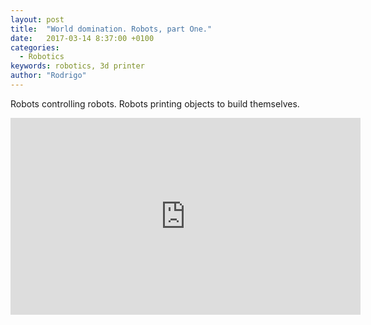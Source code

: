 ```yaml
---
layout: post
title:  "World domination. Robots, part One."
date:   2017-03-14 8:37:00 +0100
categories:
  - Robotics
keywords: robotics, 3d printer
author: "Rodrigo"
---
```


Robots controlling robots.
Robots printing objects to build themselves.

<iframe width="560" height="315" src="https://www.youtube.com/embed/qmPA-dRx4pg" frameborder="0" allowfullscreen></iframe>
